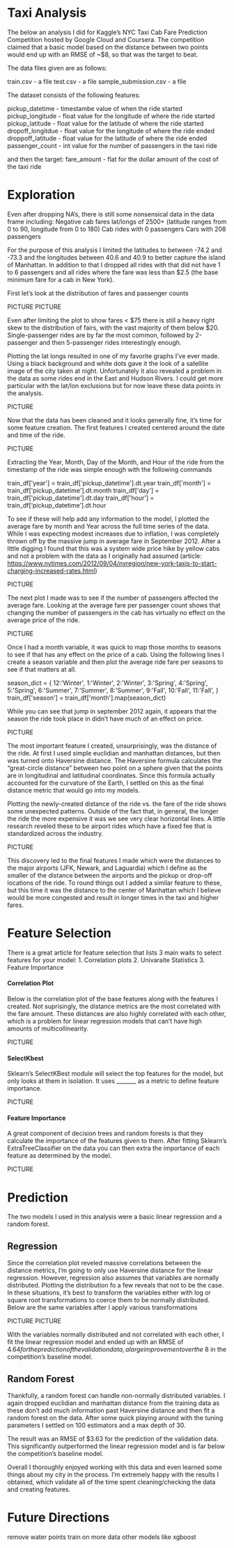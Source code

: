 # Taxi Analysis 


The below an analysis I did for Kaggle’s NYC Taxi Cab Fare Prediction Competition hosted by Google Cloud and Coursera. The competition claimed that a basic model based on the distance between two points would end up with an RMSE of ~$8, so that was the target to beat. 


The data files given are as follows: 


train.csv - a file 
test.csv - a file 
sample_submission.csv - a file


The dataset consists of the following features: 


pickup_datetime - timestambe value of when the ride started
pickup_longitude - float value for the longitude of where the ride started
pickup_latitude - float value for the latitude of where the ride started
dropoff_longitdue - float value for the longitude of where the ride ended
droppoff_latitude - float value for the latitude of where the ride ended 
passenger_count - int value for the number of passengers in the taxi ride 


and then the target: 
fare_amount - flat for the dollar amount of the cost of the taxi ride 



# Exploration 
Even after dropping NA’s, there is still some nonsensical data in the data frame including: 
Negative cab fares
lat/longs of 2500+ (latitude ranges from 0 to 90, longitude from 0 to 180)
Cab rides with 0 passengers
Cars with 208 passengers

For the purpose of this analysis I limited the latitudes to between -74.2 and -73.3 and the longitudes between 40.6 and 40.9 to better capture the island of Manhattan. In addition to that I dropped all rides with that did not have 1 to 6 passengers and all rides where the fare was less than $2.5 (the base minimum fare for a cab in New York). 

First let’s look at the distribution of fares and passenger counts 

PICTURE 
PICTURE 


Even after limiting the plot to show fares < $75 there is still a heavy right skew to the distribution of fairs, with the vast majority of them below $20. Single-passenger rides are by far the most common, followed by 2-passenger and then 5-passenger rides interestingly enough.



Plotting the lat longs resulted in one of my favorite graphs I’ve ever made. Using a black background and white dots gave it the look of a satellite image of the city taken at night. Unfortunately it also revealed a problem in the data as some rides end in the East and Hudson Rivers. I could get more particular with the lat/lon exclusions but for now leave these data points in the analysis. 


PICTURE 


Now that the data has been cleaned and it looks generally fine, it’s time for some feature creation. The first features I created centered around the date and time of the ride.

PICTURE 




Extracting the Year, Month, Day of the Month, and Hour of the ride from the timestamp of the ride was simple enough with the following commands 

train_df['year'] = train_df['pickup_datetime'].dt.year
train_df['month'] = train_df['pickup_datetime'].dt.month
train_df['day'] = train_df['pickup_datetime'].dt.day
train_df['hour'] = train_df[‘pickup_datetime’].dt.hour

To see if these will help add any information to the model, I plotted the average fare by month and Year across the full time series of the data. While I was expecting modest increases due to inflation, I was completely thrown off by the massive jump in average fare in September 2012. After a little digging I found that this was a system wide price hike by yellow cabs and not a problem with the data as I originally had assumed (article: https://www.nytimes.com/2012/09/04/nyregion/new-york-taxis-to-start-charging-increased-rates.html)



PICTURE 


The next plot I made was to see if the number of passengers affected the average fare. Looking at the average fare per passenger count shows that changing the number of passengers in the cab has virtually no effect on the average price of the ride.


PICTURE 


Once I had a month variable, it was quick to map those months to seasons to see if that has any effect on the price of a cab. Using the following lines I create a season variable and then plot the average ride fare per seasons to see if that matters at all. 

season_dict = {
    12:'Winter',
    1:'Winter',
    2:'Winter',
    3:'Spring',
    4:'Spring',
    5:'Spring',
    6:'Summer',
    7:'Summer',
    8:'Summer',
    9:'Fall',
    10:'Fall',
    11:'Fall',
}
train_df['season'] = train_df['month'].map(season_dict)

While you can see that jump in september 2012 again, it appears that the season the ride took place in didn’t have much of an effect on price. 


PICTURE 



 The most important feature I created, unsurprisingly, was the distance of the ride. At first I used simple euclidian and manhattan distances, but then was turned onto Haversine distance. The Haversine formula calculates the “great-circle distance” between two point on a sphere given that the points are in longitudinal and latitudinal coordinates. Since this formula actually accounted for the curvature of the Earth, I settled on this as the final distance metric that would go into my models. 

Plotting the newly-created distance of the ride vs. the fare of the ride shows some unexpected patterns. Outside of the fact that, in general, the longer the ride the more expensive it was we see very clear horizontal lines. A little research reveled these to be airport rides which have a fixed fee that is standardized across the industry. 


PICTURE 



This discovery led to the final features I made which were the distances to the major airports (JFK, Newark, and Laguardia) which I define as the smaller of the distance between the airports and the pickup or drop-off locations of the ride. To round things out I added a similar feature to these, but this time it was the distance to the center of Manhattan which I believe would be more congested and result in longer times in the taxi and higher fares.


# Feature Selection

There is a great article for feature selection that lists 3 main waits to select features for your model: 1. Correlation plots 2. Univaraite Statistics 3. Feature Importance

#### Correlation Plot 
Below is the correlation plot of the base features along with the features I created. Not suprisingly, the distance metrics are the most correlated with the fare amount. These distances are also highly correlated with each other, which is a problem for linear regression models that can’t have high amounts of multicollinearity. 

PICTURE 


#### SelectKbest

Sklearn’s SelectKBest module will select the top features for the model, but only looks at them in isolation. It uses _______ as a metric to define feature importance. 

PICTURE 



#### Feature Importance 
A great component of decision trees and random forests is that they calculate the importance of the features given to them. After fitting Sklearn’s ExtraTreeClassifier on the data you can then extra the importance of each feature as determined by the model. 


PICTURE 


# Prediction

The two models I used in this analysis were a basic linear regression and a random forest. 

## Regression 
Since the correlation plot reveled massive correlations between the distance metrics, I’m going to only use Haversine distance for the linear regression. However, regression also assumes that variables are normally distributed. Plotting the distribution fo a few reveals that not to be the case. In these situations, it’s best to transform the variables either with log or square root transformations to coerce them to be normally distributed. Below are the same variables after I apply various transformations

PICTURE 
PICTURE 


With the variables normally distributed and not correlated with each other, I fit the linear regression model and ended up with an RMSE of $4.64 for the prediction of the validation data, a large improvement over the ~$8 in the competition’s baseline model. 

## Random Forest 

Thankfully, a random forest can handle non-normally distributed variables. I again dropped euclidian and manhattan distance from the training data as these don’t add much information past Haversine distance and then fit a random forest on the data. After some quick playing around with the tuning parameters I settled on 100 estimators and a max depth of 30. 

The result was an RMSE of $3.63 for the prediction of the validation data. This significantly outperformed the linear regression model and is far below the competition’s baseline model. 

Overall I thoroughly enjoyed working with this data and even learned some things about my city in the process. I’m extremely happy with the results I obtained, which validate all of the time spent cleaning/checking the data and creating features.


# Future Directions 
remove water points 
train on more data 
other models like xgboost 









